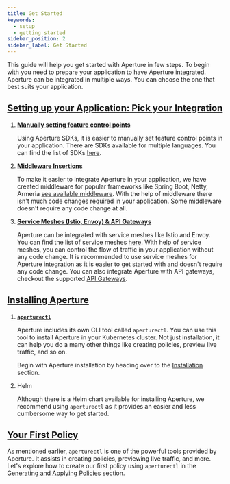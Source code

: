 ```yaml
---
title: Get Started
keywords:
  - setup
  - getting started
sidebar_position: 2
sidebar_label: Get Started
---
```


This guide will help you get started with Aperture in few steps. To begin with
you need to prepare your application to have Aperture integrated. Aperture can
be integrated in multiple ways. You can choose the one that best suits your
application.

## [Setting up your Application: Pick your Integration](./setting-up-application/setting-up-application.md)

1. [**Manually setting feature control points**](./setting-up-application/manual-control-points.md)

   Using Aperture SDKs, it is easier to manually set feature control points in
   your application. There are SDKs available for multiple languages. You can
   find the list of SDKs [here](../integrations/sdk/sdk.md).

2. [**Middleware Insertions**](./setting-up-application/middleware-insertions.md)

   To make it easier to integrate Aperture in your application, we have created
   middleware for popular frameworks like Spring Boot, Netty, Armeria
   [see available middleware](../integrations/sdk/java/java.md). With the help
   of middleware there isn't much code changes required in your application.
   Some middleware doesn't require any code change at all.

3. [**Service Meshes (Istio, Envoy) & API Gateways**](./setting-up-application/service-mesh-and-gateways.md)

   Aperture can be integrated with service meshes like Istio and Envoy. You can
   find the list of service meshes [here](../integrations/istio.md). With help
   of service meshes, you can control the flow of traffic in your application
   without any code change. It is recommended to use service meshes for Aperture
   integration as it is easier to get started with and doesn't require any code
   change. You can also integrate Aperture with API gateways, checkout the
   supported [API Gateways](../integrations/gateway/gateway.md).

## [Installing Aperture](./installation/installation.md)

1. [**`aperturectl`**](./installation/aperture-cli/aperture-cli.md)

   Aperture includes its own CLI tool called `aperturectl`. You can use this
   tool to install Aperture in your Kubernetes cluster. Not just installation,
   it can help you do a many other things like creating policies, preview live
   traffic, and so on.

   Begin with Aperture installation by heading over to the
   [Installation](/get-started/installation/installation.md) section.

2. Helm

   Although there is a Helm chart available for installing Aperture, we
   recommend using `aperturectl` as it provides an easier and less cumbersome
   way to get started.

## [Your First Policy](./policies/policies.md)

As mentioned earlier, `aperturectl` is one of the powerful tools provided by
Aperture. It assists in creating policies, previewing live traffic, and more.
Let's explore how to create our first policy using `aperturectl` in the
[Generating and Applying Policies](/get-started/policies/policies.md) section.
